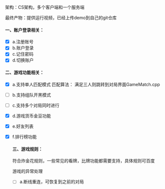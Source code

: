 架构：CS架构，多个客户端和一个服务端

最终产物：提供运行视频，已经上传demo到自己的git仓库

#### 一、账户登录相关：  

- [x] a.注册账号                              
- [x] b.账户登录 
- [x] c.记住密码
- [x] d.切换账户

#### 二、游戏功能相关：

- [x] a.支持单人匹配模式            匹配算法： 满足三人则跳转到对局界面GameMatch.cpp

- [ ] b.支持组队开黑模式

- [ ] c.支持多个对局同时进行

- [x] d.游戏货币金豆功能

- [x] e.好友列表

- [x] f.排行榜功能

  #### 三、游戏规则：

  符合炸金花规则，一些常见的看牌，比牌功能都需要支持，具体规则可百度

  游戏的异常处理

  - [ ] a.断线重连，可恢复到之前的对局
